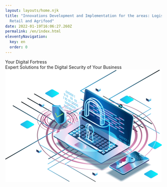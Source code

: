 ```yaml
---
layout: layouts/home.njk
title: "Innovations Development and Implementation for the areas: Logistics,
  Retail and Agrifood"
date: 2022-01-19T16:06:27.260Z
permalink: /en/index.html
eleventyNavigation:
  key: en
  order: 0
---
```

<div class="content-wrapper">
  <div class="flex-container">
    <div class="flex-text">
      <div id="main-h1">Your Digital Fortress</div>
      <div id="main-h2">Expert Solutions for the Digital Security of Your Business</div>
    </div>
    <div class="flex-image">
      <div class="center"><img src="/static/img/secure.png" width="600px"></div>
    </div>
  </div>
</div>